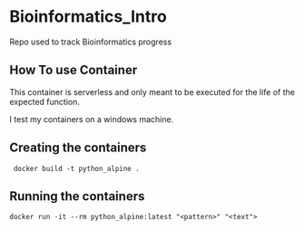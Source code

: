 # Bioinformatics_Intro
Repo used to track Bioinformatics progress

## How To use Container

This container is serverless and only meant to be executed for the life of
the expected function.

I test my containers on a windows machine.

## Creating the containers

` docker build -t python_alpine .`

## Running the containers

`docker run -it --rm python_alpine:latest "<pattern>" "<text">`
